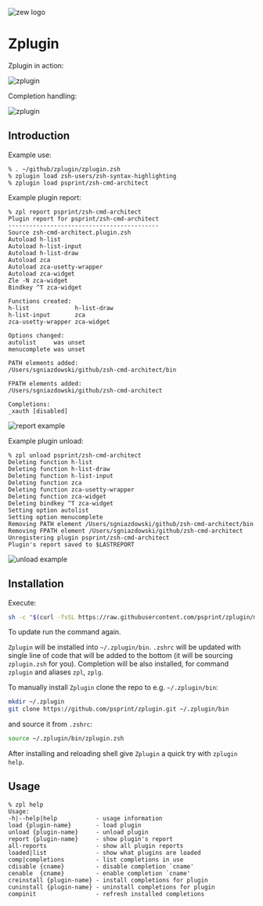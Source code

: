 ![zew logo](http://imageshack.com/a/img907/2224/62TFk9.png)

# Zplugin

Zplugin in action:

![zplugin](http://imageshack.com/a/img905/5575/n3p47o.gif)

Completion handling:

![zplugin](http://imageshack.com/a/img907/2167/CATuag.gif)

## Introduction

Example use:

```
% . ~/github/zplugin/zplugin.zsh
% zplugin load zsh-users/zsh-syntax-highlighting
% zplugin load psprint/zsh-cmd-architect
```

Example plugin report:

```
% zpl report psprint/zsh-cmd-architect
Plugin report for psprint/zsh-cmd-architect
-------------------------------------------
Source zsh-cmd-architect.plugin.zsh
Autoload h-list
Autoload h-list-input
Autoload h-list-draw
Autoload zca
Autoload zca-usetty-wrapper
Autoload zca-widget
Zle -N zca-widget
Bindkey ^T zca-widget

Functions created:
h-list             h-list-draw
h-list-input       zca
zca-usetty-wrapper zca-widget

Options changed:
autolist     was unset
menucomplete was unset

PATH elements added:
/Users/sgniazdowski/github/zsh-cmd-architect/bin

FPATH elements added:
/Users/sgniazdowski/github/zsh-cmd-architect

Completions:
_xauth [disabled]
```

![report example](http://imageshack.com/a/img923/4237/OHC0i5.png)

Example plugin unload:

```
% zpl unload psprint/zsh-cmd-architect
Deleting function h-list
Deleting function h-list-draw
Deleting function h-list-input
Deleting function zca
Deleting function zca-usetty-wrapper
Deleting function zca-widget
Deleting bindkey ^T zca-widget
Setting option autolist
Setting option menucomplete
Removing PATH element /Users/sgniazdowski/github/zsh-cmd-architect/bin
Removing FPATH element /Users/sgniazdowski/github/zsh-cmd-architect
Unregistering plugin psprint/zsh-cmd-architect
Plugin's report saved to $LASTREPORT
```

![unload example](http://imageshack.com/a/img921/9896/rMMnQ1.png)

## Installation

Execute:

```sh
sh -c "$(curl -fsSL https://raw.githubusercontent.com/psprint/zplugin/master/doc/install.sh)"
```

To update run the command again.

`Zplugin` will be installed into `~/.zplugin/bin`. `.zshrc` will be updated with
single line of code that will be added to the bottom (it will be sourcing
`zplugin.zsh` for you). Completion will be also installed, for command `zplugin`
and aliases `zpl`, `zplg`.

To manually install `Zplugin` clone the repo to e.g. `~/.zplugin/bin`:

```sh
mkdir ~/.zplugin
git clone https://github.com/psprint/zplugin.git ~/.zplugin/bin
```

and source it from `.zshrc`:

```sh
source ~/.zplugin/bin/zplugin.zsh
```

After installing and reloading shell give `Zplugin` a quick try with `zplugin help`.

## Usage

```
% zpl help
Usage:
-h|--help|help           - usage information
load {plugin-name}       - load plugin
unload {plugin-name}     - unload plugin
report {plugin-name}     - show plugin's report
all-reports              - show all plugin reports
loaded|list              - show what plugins are loaded
comp|completions         - list completions in use
cdisable {cname}         - disable completion `cname'
cenable  {cname}         - enable completion `cname'
creinstall {plugin-name} - install completions for plugin
cuninstall {plugin-name} - uninstall completions for plugin
compinit                 - refresh installed completions
```
